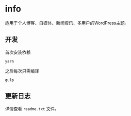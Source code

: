 # info

适用于个人博客、自媒体、新闻资讯、多用户的WordPress主题。

## 开发

首次安装依赖

```
yarn
```

之后每次只需编译

```
gulp
````

## 更新日志

详情查看 `readme.txt` 文件。
